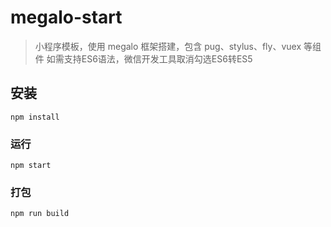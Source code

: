 # megalo-start

> 小程序模板，使用 megalo 框架搭建，包含 pug、stylus、fly、vuex 等组件
> 如需支持ES6语法，微信开发工具取消勾选ES6转ES5

## 安装
```
npm install
```

### 运行
```
npm start
```

### 打包
```
npm run build
```

